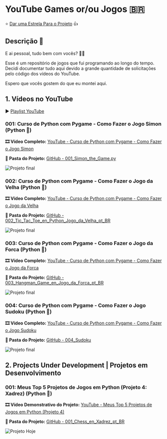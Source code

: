 # YouTube Games or/ou Jogos :brazil:
:star: [Dar uma Estrela Para o Projeto](https://github.com/Leonardo-Nunes-Armelim/YouTube_Games_en_Jogos_pt_BR/stargazers) :thumbsup:

## Descrição :memo:

E ai pessoal, tudo bem com vocês? :fist_right::fist_left:

Esse é um repositório de jogos que fui programando ao longo do tempo. Decidi documentar tudo aqui devido a grande quantidade de solicitações pelo código dos vídeos do YouTube.

Espero que vocês gostem do que eu montei aqui.

## 1. Vídeos no YouTube

:arrow_forward: [Playlist YouTube](https://www.youtube.com/watch?v=MT6RpuPKSyw&list=PLgXoNCMC3FvYOo-g8T9tTN5fHH1r10ENg)

### 001: Curso de Python com Pygame - Como Fazer o Jogo Simon **(Python :snake:)**

**:film_strip: Vídeo Completo:** [YouTube - Curso de Python com Pygame - Como Fazer o Jogo Simon](https://www.youtube.com/watch?v=MT6RpuPKSyw)

**:open_file_folder: Pasta do Projeto:**  [GitHub - 001_Simon_the_Game.py](https://github.com/Leonardo-Nunes-Armelim/YouTube_Games_en_Jogos_pt_BR/tree/main/Python/001_Simon_the_Game)

![Projeto final](https://github.com/Leonardo-Nunes-Armelim/YouTube_Games_en_Jogos_pt_BR/blob/main/Screenshots/001_Simon_the_Game.png)

### 002: Curso de Python com Pygame - Como Fazer o Jogo da Velha **(Python :snake:)**

**:film_strip: Vídeo Completo:** [YouTube - Curso de Python com Pygame - Como Fazer o Jogo da Velha](https://www.youtube.com/watch?v=1DZ12S1Fi0Y)

**:open_file_folder: Pasta do Projeto:**  [GitHub - 002_Tic_Tac_Toe_en_Python_Jogo_da_Velha_pt_BR](https://github.com/Leonardo-Nunes-Armelim/YouTube_Games_en_Jogos_pt_BR/tree/main/Python/002_Tic_Tac_Toe_en_Python_Jogo_da_Velha_pt_BR)

![Projeto final](https://github.com/Leonardo-Nunes-Armelim/YouTube_Games_en_Jogos_pt_BR/blob/main/Screenshots/002_Tic_Tac_Toe_en_Python_Jogo_da_Velha_pt_BR.png)

### 003: Curso de Python com Pygame - Como Fazer o Jogo da Forca **(Python :snake:)**

**:film_strip: Vídeo Completo:** [YouTube - Curso de Python com Pygame - Como Fazer o Jogo da Forca](https://www.youtube.com/watch?v=fcPSU5t3CIo)

**:open_file_folder: Pasta do Projeto:**  [GitHub - 003_Hangman_Game_en_Jogo_da_Forca_pt_BR](https://github.com/Leonardo-Nunes-Armelim/YouTube_Games_en_Jogos_pt_BR/tree/main/Python/003_Hangman_Game_en_Jogo_da_Forca_pt_BR)

![Projeto final](https://github.com/Leonardo-Nunes-Armelim/YouTube_Games_en_Jogos_pt_BR/blob/main/Screenshots/003_Hangman_Game_en_Jogo_da_Forca_pt_BR.png)

### 004: Curso de Python com Pygame - Como Fazer o Jogo Sudoku **(Python :snake:)**

**:film_strip: Vídeo Completo:** [YouTube - Curso de Python com Pygame - Como Fazer o Jogo Sudoku](https://www.youtube.com/watch?v=zMumjrj7r1Y)

**:open_file_folder: Pasta do Projeto:**  [GitHub - 004_Sudoku](https://github.com/Leonardo-Nunes-Armelim/YouTube_Games_en_Jogos_pt_BR/tree/main/Python/004_Sudoku)

![Projeto final](https://github.com/Leonardo-Nunes-Armelim/YouTube_Games_en_Jogos_pt_BR/blob/main/Screenshots/004_Sudoku.png)

## 2. Projects Under Development | Projetos em Desenvolvimento

### 001: Meus Top 5 Projetos de Jogos em Python (Projeto 4: Xadrez) **(Python :snake:)**

**:film_strip: Vídeo Demonstrativo do Projeto:** [YouTube - Meus Top 5 Projetos de Jogos em Python (Projeto 4)](https://www.youtube.com/watch?v=xMB_WjkwMLE&list=PLgXoNCMC3FvYOo-g8T9tTN5fHH1r10ENg&index=6&t=368s)

**:open_file_folder: Pasta do Projeto:**  [GitHub - 001_Chess_en_Xadrez_pt_BR](https://github.com/Leonardo-Nunes-Armelim/YouTube_Games_en_Jogos_pt_BR/tree/main/Python/000_Under_Development/001_Chess_en_Xadrez_pt_BR)

![Projeto Hoje](https://github.com/Leonardo-Nunes-Armelim/YouTube_Games_en_Jogos_pt_BR/blob/main/Screenshots/01_Chess_en_Xadrez_pt_BR.png)
